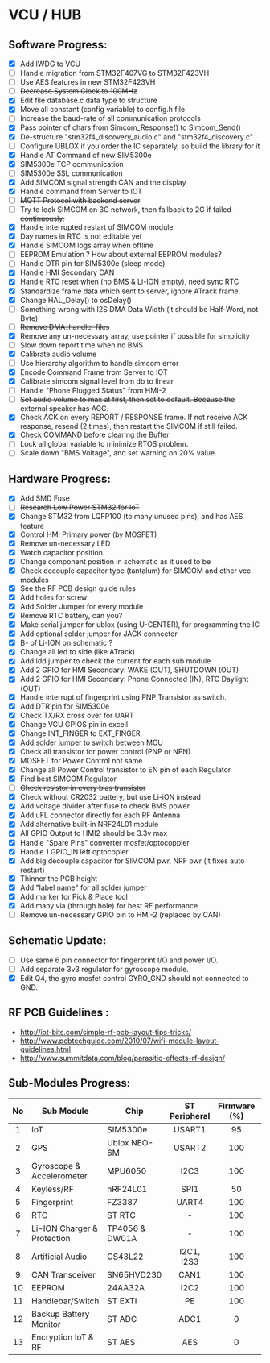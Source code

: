 # VCU / HUB

## Software Progress:
- [x] Add IWDG to VCU 
- [ ] Handle migration from STM32F407VG to STM32F423VH 
- [ ] Use AES features in new STM32F423VH 
- [ ] ~~Decrease System Clock to 100MHz~~ 
- [x] Edit file database.c data type to structure 
- [x] Move all constant (config variable) to config.h file 
- [ ] Increase the baud-rate of all communication protocols 
- [x] Pass pointer of chars from Simcom_Response() to Simcom_Send() 
- [x] De-structure "stm32f4_discovery_audio.c" and "stm32f4_discovery.c" 
- [ ] Configure UBLOX if you order the IC separately, so build the library for it 
- [x] Handle AT Command of new SIM5300e 
- [x] SIM5300e TCP communication 
- [ ] SIM5300e SSL communication 
- [x] Add SIMCOM signal strength CAN and the display 
- [x] Handle command from Server to IOT 
- [ ] ~~MQTT Protocol with backend server~~ 
- [ ] ~~Try to lock SIMCOM on 3G network, then fallback to 2G if failed continuously.~~ 
- [x] Handle interrupted restart of SIMCOM module 
- [x] Day names in RTC is not editable yet 
- [x] Handle SIMCOM logs array when offline 
- [ ] EEPROM Emulation ? How about external EEPROM modules? 
- [ ] Handle DTR pin for SIM5300e (sleep mode) 
- [x] Handle HMI Secondary CAN 
- [x] Handle RTC reset when (no BMS & Li-ION empty), need sync RTC 
- [x] Standardize frame data which sent to server, ignore ATrack frame. 
- [x] Change HAL_Delay() to osDelay() 
- [ ] Something wrong with I2S DMA Data Width (it should be Half-Word, not Byte) 
- [ ] ~~Remove DMA_handler files~~ 
- [x] Remove any un-necessary array, use pointer if possible for simplicity 
- [ ] Slow down report time when no BMS 
- [x] Calibrate audio volume 
- [ ] Use hierarchy algorithm to handle simcom error 
- [x] Encode Command Frame from Server to IOT 
- [x] Calibrate simcom signal level from db to linear 
- [ ] Handle "Phone Plugged Status" from HMI-2 
- [ ] ~~Set audio volume to max at first, then set to default. Because the external speaker has AGC.~~
- [x] Check ACK on every REPORT / RESPONSE frame. If not receive ACK response, resend (2 times), then restart the SIMCOM if still failed. 
- [x] Check COMMAND before clearing the Buffer 
- [ ] Lock all global variable to minimize RTOS problem. 
- [ ] Scale down "BMS Voltage", and set warning on 20% value.

## Hardware Progress:
- [x] Add SMD Fuse 
- [ ] ~~Research Low Power STM32 for IoT~~ 
- [x] Change STM32 from LQFP100 (to many unused pins), and has AES feature 
- [x] Control HMI Primary power (by MOSFET) 
- [x] Remove un-necessary LED 
- [x] Watch capacitor position 
- [x] Change component position in schematic as it used to be 
- [x] Check decouple capacitor type (tantalum) for SIMCOM and other vcc modules 
- [x] See the RF PCB design guide rules 
- [x] Add holes for screw 
- [x] Add Solder Jumper for every module 
- [x] Remove RTC battery, can you? 
- [x] Make serial jumper for ublox (using U-CENTER), for programming the IC 
- [x] Add optional solder jumper for JACK connector 
- [x] B- of Li-ION on schematic ? 
- [x] Change all led to side (like ATrack) 
- [x] Add Idd jumper to check the current for each sub module 
- [x] Add 2 GPIO for HMI Secondary: WAKE (OUT), SHUTDOWN (OUT) 
- [x] Add  2 GPIO for HMI Secondary: Phone Connected (IN), RTC Daylight (OUT) 
- [x] Handle interrupt of fingerprint using PNP Transistor as switch. 
- [x] Add DTR pin for SIM5300e 
- [x] Check TX/RX cross over for UART 
- [x] Change VCU GPIOS pin in excell 
- [x] Change INT_FINGER to EXT_FINGER 
- [x] Add solder jumper to switch between MCU 
- [x] Check all transistor for power control (PNP or NPN) 
- [x] MOSFET for Power Control not same 
- [x] Change all Power Control transistor to EN pin of each Regulator 
- [x] Find best SIMCOM Regulator 
- [ ] ~~Check resistor in every bias transistor~~ 
- [x] Check without CR2032 battery, but use Li-iON instead 
- [x] Add voltage divider after fuse to check BMS power 
- [x] Add uFL connector directly for each RF Antenna 
- [x] Add alternative built-in NRF24L01 module 
- [x] All GPIO Output to HMI2 should be 3.3v max 
- [x] Handle "Spare Pins" converter mosfet/optocoppler 
- [x] Handle 1 GPIO_IN left optocopler 
- [x] Add big decouple capacitor for SIMCOM pwr, NRF pwr (it fixes auto restart) 
- [x] Thinner the PCB height 
- [x] Add "label name" for all solder jumper 
- [x] Add marker for Pick & Place tool 
- [x] Add many via (through hole) for best RF performance  
- [ ] Remove un-necessary GPIO pin to HMI-2 (replaced by CAN) 

## Schematic Update:
- [ ] Use same 6 pin connector for fingerprint I/O and power I/O.
- [ ] Add separate 3v3 regulator for gyroscope module.
- [x] Edit Q4, the gyro mosfet control GYRO_GND should not connected to GND.

## RF PCB Guidelines : 
- http://iot-bits.com/simple-rf-pcb-layout-tips-tricks/ 
- http://www.pcbtechguide.com/2010/07/wifi-module-layout-guidelines.html 
- http://www.summitdata.com/blog/parasitic-effects-rf-design/ 

## Sub-Modules Progress:
| No | Sub Module                  | Chip           | ST Peripheral  | Firmware (%) | Hardware     |
|:--:|-----------------------------|----------------|:--------------:|:------------:|:------------:|
|  1 | IoT                         | SIM5300e       | USART1		 |      95      |              |
|  2 | GPS                         | Ublox NEO-6M   | USART2		 |      100     |              |
|  3 | Gyroscope & Accelerometer   | MPU6050        | I2C3			 |      100     |  On Progress |
|  4 | Keyless/RF                  | nRF24L01       | SPI1			 |      50      |       ✔      |
|  5 | Fingerprint                 | FZ3387         | UART4			 |      100     |              |
|  6 | RTC                         | ST RTC		    | -				 |      100     |       ✔      |
|  7 | Li-ION Charger & Protection | TP4056 & DW01A | -				 |      100     |              |
|  8 | Artificial Audio            | CS43L22        | I2C1, I2S3   	 | 	    100     |              |
|  9 | CAN Transceiver             | SN65HVD230     | CAN1			 |      100     |              |
| 10 | EEPROM                      | 24AA32A        | I2C2			 |      100     |       ✔      |
| 11 | Handlebar/Switch            | ST EXTI        | PE			 |      100     |              |
| 12 | Backup Battery Monitor      | ST ADC			| ADC1			 | 		0		| 		✔	   |
| 13 | Encryption IoT & RF		   | ST AES			| AES			 | 		0 		| 		-	   |